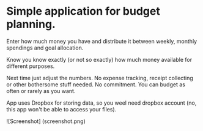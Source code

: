 # Simple application for budget planning.

Enter how much money you have and distribute it between weekly, monthly spendings and goal allocation.

Know you know exactly (or not so exactly) how much money available for different purposes.

Next time just adjust the numbers. No expense tracking, receipt collecting or other bothersome stuff needed. No commitment. You can budget as often or rarely as you want.

App uses Dropbox for storing data, so you weel need dropbox account (no, this app won't be able to access your files).

![Screenshot] (screenshot.png)
